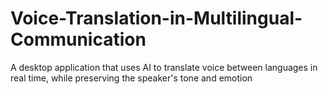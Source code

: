 # Voice-Translation-in-Multilingual-Communication
A desktop application that uses AI to translate voice between languages in real time, while preserving the speaker's tone and emotion
